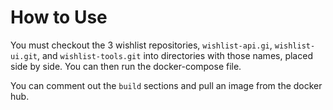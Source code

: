 # How to Use
You must checkout the 3 wishlist repositories, `wishlist-api.gi`,
`wishlist-ui.git`, and `wishlist-tools.git` into directories with
those names, placed side by side. You can then run the docker-compose file.

You can comment out the `build` sections and pull an image from the docker hub.
